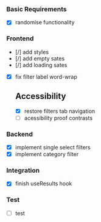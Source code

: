 ### Basic Requirements
-   [x] randomise functionality

### Frontend
-   [/] add styles
-   [/] add empty sates
-   [/] add loading sates
-   [x] fix filter label word-wrap

    ## Accessibility
    -   [x] restore filters tab navigation
    -   [ ] acessibility proof contrasts

### Backend
-   [x] implement single select filters
-   [x] implement category filter

### Integration
-   [x] finish useResults hook

### Test
-   [ ] test
